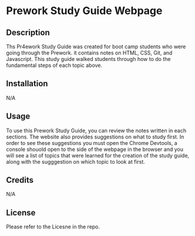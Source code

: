 # Prework Study Guide Webpage 

## Description

Ths Pr4ework Study Guide was created for boot camp students who were going through the Prework. it contains notes on HTML, CSS, Git, and Javascript. This study guide walked students through how to do the fundamental steps of each topic above. 

## Installation

N/A

## Usage

To use this Prework Study Guide, you can review the notes written in each sections. The website also provides suggestions on what to study first. In order to see these suggestions you must open the Chrome Devtools, a console shouold open to the side of the webpage in the browser and you will see a list of topics that were learned for the creation of the study guide, along with the sugggestion on which topic to look at first.   

## Credits

N/A

## License

Please refer to the Licesne in the repo.

